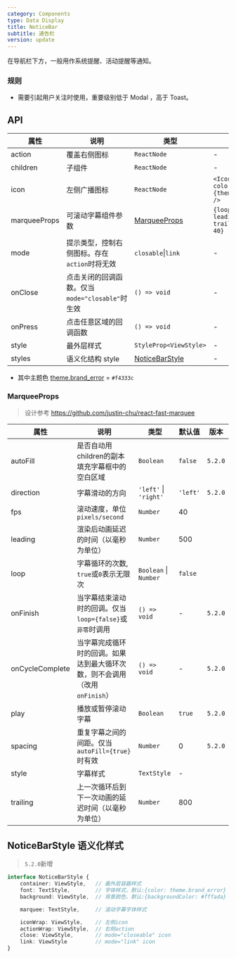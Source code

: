 ```yaml
---
category: Components
type: Data Display
title: NoticeBar
subtitle: 通告栏
version: update
---
```


在导航栏下方，一般用作系统提醒、活动提醒等通知。

### 规则
- 需要引起用户关注时使用，重要级别低于 Modal ，高于 Toast。

## API

| 属性 | 说明 | 类型 | 默认值 | 版本 |
|-----|-----|------|-------|-----|
| action | 覆盖右侧图标 | `ReactNode` | - | |
| children | 子组件 | `ReactNode` | - | |
| icon | 左侧广播图标 | `ReactNode` | `<Icon name="sound" color={theme.brand_error} />`| |
| marqueeProps | 可滚动字幕组件参数 | [MarqueeProps](#marquee-props) | `{loop: false, leading: 500, trailing: 800, fps: 40}`  | |
| mode | 提示类型，控制右侧图标。存在`action`时将无效 | `closable`\|`link` | - | |
| onClose | 点击关闭的回调函数。仅当`mode="closable"`时生效 | `() => void` | - | `5.2.0` |
| onPress | 点击任意区域的回调函数 | `() => void` | - | |
| style  | 最外层样式 | `StyleProp<ViewStyle>` | - | |
| styles | 语义化结构 style | [NoticeBarStyle](#noticebarstyle-语义化样式) | - | |

 - 其中主题色 [theme.brand_error](https://github.com/ant-design/ant-design-mobile-rn/blob/master/components/style/themes/default.tsx#L35) = `#f4333c`


### MarqueeProps

> 设计参考 https://github.com/justin-chu/react-fast-marquee

| 属性 | 说明 | 类型 | 默认值 | 版本 |
|-----|------|-----|-------|-----|
| autoFill | 是否自动用children的副本填充字幕框中的空白区域 | `Boolean` | `false` | `5.2.0` |
| direction | 字幕滑动的方向 | `'left'` \| `'right'` | `'left'` | `5.2.0` |
| fps | 滚动速度，单位 `pixels/second` | `Number` |  40  | |
| leading | 渲染后动画延迟的时间（以毫秒为单位） | `Number` | 500 | |
| loop | 字幕循环的次数, `true`或`0`表示无限次 |  `Boolean` \| `Number` | `false` | |
| onFinish | 当字幕结束滚动时的回调。仅当`loop={false}`或`非零`时调用 | `() => void` | - | `5.2.0` |
| onCycleComplete | 当字幕完成循环时的回调。如果达到最大循环次数，则不会调用（改用 `onFinish`） | `() => void` | - | `5.2.0` |
| play | 播放或暂停滚动字幕 | `Boolean` | `true` | `5.2.0` |
| spacing | 重复字幕之间的间距。仅当`autoFill={true}`时有效 | `Number` | 0 | `5.2.0` |
| style | 字幕样式 | `TextStyle` | - | |
| trailing | 上一次循环后到下一次动画的延迟时间（以毫秒为单位） | `Number` | 800 | |

## NoticeBarStyle 语义化样式

> `5.2.0`新增

```ts
interface NoticeBarStyle {
    container: ViewStyle,   // 最外层容器样式
    font: TextStyle,        // 字体样式，默认:{color: theme.brand_error}
    background: ViewStyle,  // 背景颜色，默认:{backgroundColor: #fffada}

    marquee: TextStyle,     // 滚动字幕字体样式

    iconWrap: ViewStyle,    // 左侧icon
    actionWrap: ViewStyle,  // 右侧action
    close: ViewStyle,       // mode="closeable" icon
    link: ViewStyle         // mode="link" icon
}
```